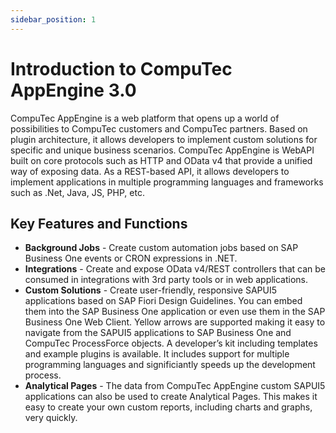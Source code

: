 ```yaml
---
sidebar_position: 1
---
```


# Introduction to CompuTec AppEngine 3.0

CompuTec AppEngine is a web platform that opens up a world of possibilities to CompuTec customers and CompuTec partners. Based on plugin architecture, it allows developers to implement custom solutions for specific and unique business scenarios. CompuTec AppEngine is WebAPI built on core protocols such as HTTP and OData v4 that provide a unified way of exposing data. As a REST-based API, it allows developers to implement applications in multiple programming languages and frameworks such as .Net, Java, JS, PHP, etc.

## Key Features and Functions

- **Background Jobs** - Create custom automation jobs based on SAP Business One events or CRON expressions in .NET.
- **Integrations** - Create and expose OData v4/REST controllers that can be consumed in integrations with 3rd party tools or in web applications.
- **Custom Solutions** - Create user-friendly, responsive SAPUI5 applications based on SAP Fiori Design Guidelines. You can embed them into the SAP Business One application or even use them in the SAP Business One Web Client. Yellow arrows are supported making it easy to navigate from the SAPUI5 applications to SAP Business One and CompuTec ProcessForce objects.
A developer’s kit including templates and example plugins is available. It includes support for multiple programming languages and significiantly speeds up the development process.
- **Analytical Pages** - The data from CompuTec AppEngine custom SAPUI5 applications can also be used to create Analytical Pages. This makes it easy to create your own custom reports, including charts and graphs, very quickly.
